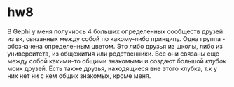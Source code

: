 # hw8
В Gephi у меня получиось 4 больших определенных сообществ  друзей из вк, связанных между собой по какому-либо принципу. Одна группа - обозначена определенным цветом. Это либо друзья из школы, либо из университета, из общежития или родственники. Все они связаны еще между собой какими-то общими знакомыми и создают большой *клубок* моих друзей. Есть также друзья, находящиеся вне этого клубка, т.к у них нет ни с кем общих знакомых, кроме меня.
